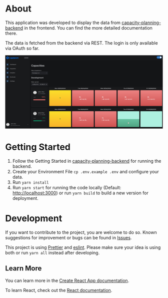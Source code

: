 # About

This application was developed to display the data from [capacity-planning-backend](https://github.com/lorenzpfei/capacity-planning-backend)
in the frontend. You can find the more detailed documentation there.

The data is fetched from the backend via REST. The login is only available via OAuth so far.

![Capacity View](docs/capacities.png  "Capacity View")


# Getting Started

1. Follow the Getting Started in [capacity-planning-backend](https://github.com/lorenzpfei/capacity-planning-backend) for running the backend.
2. Create your Environment File `cp .env.example .env` and configure your data.
3. Run `yarn install`
4. Run `yarn start` for running the code locally (Default: [http://localhost:3000](http://localhost:3000)) or run `yarn build` to build a new version for deployment.


# Development

If you want to contribute to the project, you are welcome to do so. Known suggestions for improvement or bugs can be found in [Issues](https://github.com/lorenzpfei/capacity-planning-frontend/issues).

This project is using [Prettier](https://github.com/prettier/prettier) and [eslint](https://github.com/eslint/eslint). Please make sure your idea is using both or run `yarn all` instead after developing.


## Learn More

You can learn more in the [Create React App documentation](https://facebook.github.io/create-react-app/docs/getting-started).

To learn React, check out the [React documentation](https://reactjs.org/).
